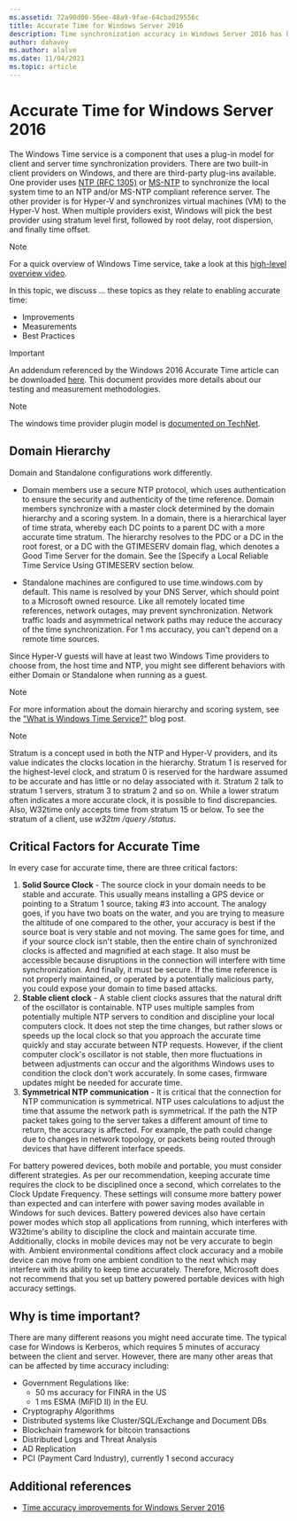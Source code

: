 ```yaml
---
ms.assetid: 72a90d00-56ee-48a9-9fae-64cbad29556c
title: Accurate Time for Windows Server 2016
description: Time synchronization accuracy in Windows Server 2016 has been improved substantially, while maintaining full backwards NTP compatibility with older Windows versions.
author: dahavey
ms.author: alalve
ms.date: 11/04/2021
ms.topic: article
---
```


# Accurate Time for Windows Server 2016

The Windows Time service is a component that uses a plug-in model for client and server time synchronization providers. There are two built-in client providers on Windows, and there are third-party plug-ins available. One provider uses [NTP (RFC 1305)](https://tools.ietf.org/html/rfc1305) or [MS-NTP](/openspecs/windows_protocols/ms-sntp/8106cb73-ab3a-4542-8bc8-784dd32031cc) to synchronize the local system time to an NTP and/or MS-NTP compliant reference server. The other provider is for Hyper-V and synchronizes virtual machines (VM) to the Hyper-V host. When multiple providers exist, Windows will pick the best provider using stratum level first, followed by root delay, root dispersion, and finally time offset.

> [!NOTE]
> For a quick overview of Windows Time service, take a look at this [high-level overview video](https://aka.ms/WS2016TimeVideo).

In this topic, we discuss ... these topics as they relate to enabling accurate time:

- Improvements
- Measurements
- Best Practices

> [!IMPORTANT]
> An addendum referenced by the Windows 2016 Accurate Time article can be downloaded [here](https://windocs.blob.core.windows.net/windocs/WindowsTimeSyncAccuracy_Addendum.pdf). This document provides more details about our testing and measurement methodologies.

> [!NOTE]
> The windows time provider plugin model is [documented on TechNet](/windows/win32/sysinfo/time-provider).

## Domain Hierarchy

Domain and Standalone configurations work differently.

- Domain members use a secure NTP protocol, which uses authentication to ensure the security and authenticity of the time reference. Domain members synchronize with a master clock determined by the domain hierarchy and a scoring system. In a domain, there is a hierarchical layer of time strata, whereby each DC points to a parent DC with a more accurate time stratum. The hierarchy resolves to the PDC or a DC in the root forest, or a DC with the GTIMESERV domain flag, which denotes a Good Time Server for the domain. See the [Specify a Local Reliable Time Service Using GTIMESERV section below.

- Standalone machines are configured to use time.windows.com by default. This name is resolved by your DNS Server, which should point to a Microsoft owned resource. Like all remotely located time references, network outages, may prevent synchronization. Network traffic loads and asymmetrical network paths may reduce the accuracy of the time synchronization. For 1 ms accuracy, you can't depend on a remote time sources.

Since Hyper-V guests will have at least two Windows Time providers to choose from, the host time and NTP, you might see different behaviors with either Domain or Standalone when running as a guest.

> [!NOTE]
> For more information about the domain hierarchy and scoring system, see the ["What is Windows Time Service?"](/archive/blogs/w32time/what-is-windows-time-service) blog post.

> [!NOTE]
> Stratum is a concept used in both the NTP and Hyper-V providers, and its value indicates the clocks location in the hierarchy. Stratum 1 is reserved for the highest-level clock, and stratum 0 is reserved for the hardware assumed to be accurate and has little or no delay associated with it. Stratum 2 talk to stratum 1 servers, stratum 3 to stratum 2 and so on. While a lower stratum often indicates a more accurate clock, it is possible to find discrepancies. Also, W32time only accepts time from stratum 15 or below. To see the stratum of a client, use *w32tm /query /status*.

## Critical Factors for Accurate Time

In every case for accurate time, there are three critical factors:

1. **Solid Source Clock** - The source clock in your domain needs to be stable and accurate. This usually means installing a GPS device or pointing to a Stratum 1 source, taking #3 into account. The analogy goes, if you have two boats on the water, and you are trying to measure the altitude of one compared to the other, your accuracy is best if the source boat is very stable and not moving. The same goes for time, and if your source clock isn't stable, then the entire chain of synchronized clocks is affected and magnified at each stage. It also must be accessible because disruptions in the connection will interfere with time synchronization. And finally, it must be secure. If the time reference is not properly maintained, or operated by a potentially malicious party, you could expose your domain to time based attacks.
2. **Stable client clock** - A stable client clocks assures that the natural drift of the oscillator is containable. NTP uses multiple samples from potentially multiple NTP servers to condition and discipline your local computers clock. It does not step the time changes, but rather slows or speeds up the local clock so that you approach the accurate time quickly and stay accurate between NTP requests. However, if the client computer clock's oscillator is not stable, then more fluctuations in between adjustments can occur and the algorithms Windows uses to condition the clock don't work accurately. In some cases, firmware updates might be needed for accurate time.
3. **Symmetrical NTP communication** - It is critical that the connection for NTP communication is symmetrical. NTP uses calculations to adjust the time that assume the network path is symmetrical. If the path the NTP packet takes going to the server takes a different amount of time to return, the accuracy is affected. For example, the path could change due to changes in network topology, or packets being routed through devices that have different interface speeds.

For battery powered devices, both mobile and portable, you must consider different strategies. As per our recommendation, keeping accurate time requires the clock to be disciplined once a second, which correlates to the Clock Update Frequency. These settings will consume more battery power than expected and can interfere with power saving modes available in Windows for such devices. Battery powered devices also have certain power modes which stop all applications from running, which interferes with W32time's ability to discipline the clock and maintain accurate time. Additionally, clocks in mobile devices may not be very accurate to begin with. Ambient environmental conditions affect clock accuracy and a mobile device can move from one ambient condition to the next which may interfere with its ability to keep time accurately. Therefore, Microsoft does not recommend that you set up battery powered portable devices with high accuracy settings.

## Why is time important?

There are many different reasons you might need accurate time. The typical case for Windows is Kerberos, which requires 5 minutes of accuracy between the client and server. However, there are many other areas that can be affected by time accuracy including:

- Government Regulations like:
    - 50 ms accuracy for FINRA in the US
    - 1 ms ESMA (MiFID II) in the EU.
- Cryptography Algorithms
- Distributed systems like Cluster/SQL/Exchange and Document DBs
- Blockchain framework for bitcoin transactions
- Distributed Logs and Threat Analysis
- AD Replication
- PCI (Payment Card Industry), currently 1 second accuracy

## Additional references

- [Time accuracy improvements for Windows Server 2016](windows-server-2016-improvements.md)
